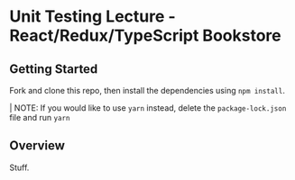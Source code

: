 # Unit Testing Lecture - React/Redux/TypeScript Bookstore

## Getting Started

Fork and clone this repo, then install the dependencies using `npm install`.

| NOTE: If you would like to use `yarn` instead, delete the `package-lock.json` file and run `yarn`

## Overview

Stuff.
